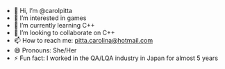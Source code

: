 - 👋 Hi, I’m @carolpitta
- 👀 I’m interested in games
- 🌱 I’m currently learning C++
- 💞️ I’m looking to collaborate on C++
- 📫 How to reach me: pitta.carolina@hotmail.com
- 😄 Pronouns: She/Her
- ⚡ Fun fact: I worked in the QA/LQA industry in Japan for almost 5 years

<!---
carolpitta/carolpitta is a ✨ special ✨ repository because its `README.md` (this file) appears on your GitHub profile.
You can click the Preview link to take a look at your changes.
--->
